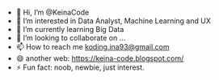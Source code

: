 - 👋 Hi, I’m @KeinaCode
- 👀 I’m interested in Data Analyst, Machine Learning and UX
- 🌱 I’m currently learning Big Data
- 💞️ I’m looking to collaborate on ...
- 📫 How to reach me koding.ina93@gmail.com
- 😄 another web: https://keina-code.blogspot.com/
- ⚡ Fun fact: noob, newbie, just interest.

<!---
KeinaCode/KeinaCode is a ✨ special ✨ repository because its `README.md` (this file) appears on your GitHub profile.
You can click the Preview link to take a look at your changes.
--->
